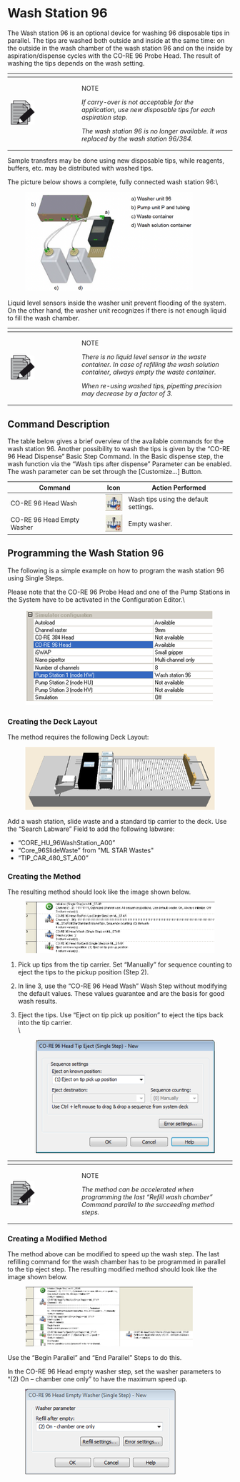 # Wash Station 96‌

The Wash station 96 is an optional device for washing 96 disposable tips in parallel. The tips are washed both outside and inside at the same time: on the outside in the wash chamber of the wash station 96 and on the inside by aspiration/dispense cycles with the CO-RE 96 Probe Head. The result of washing the tips depends on the wash setting.

<table data-header-hidden><thead><tr><th width="145"></th><th></th></tr></thead><tbody><tr><td><img src="../../.gitbook/assets/image (10) (1) (1) (1) (1) (1) (1) (1) (1) (1) (1) (1) (1) (1).png" alt="" data-size="original"></td><td><p>NOTE</p><p><em>If carry-over is not acceptable for the application, use new disposable tips for each aspiration step.</em></p><p><em>The wash station 96 is no longer available. It was replaced by the wash station 96/384.</em></p></td></tr></tbody></table>

Sample transfers may be done using new disposable tips, while reagents, buffers, etc. may be distributed with washed tips.

The picture below shows a complete, fully connected wash station 96:\


<figure><img src="../../.gitbook/assets/image (83) (1).png" alt="" width="375"><figcaption></figcaption></figure>

Liquid level sensors inside the washer unit prevent flooding of the system. On the other hand, the washer unit recognizes if there is not enough liquid to fill the wash chamber.

<table data-header-hidden><thead><tr><th width="145"></th><th></th></tr></thead><tbody><tr><td><img src="../../.gitbook/assets/image (10) (1) (1) (1) (1) (1) (1) (1) (1) (1) (1) (1) (1) (1).png" alt="" data-size="original"></td><td><p>NOTE</p><p><em>There is no liquid level sensor in the waste container. In case of refilling the wash solution container, always empty the waste container.</em></p><p><em>When re-using washed tips, pipetting precision may decrease by a factor of 3.</em></p></td></tr></tbody></table>



## Command Description

The table below gives a brief overview of the available commands for the wash station 96. Another possibility to wash the tips is given by the “CO-RE 96 Head Dispense” Basic Step Command. In the Basic dispense step, the wash function via the “Wash tips after dispense” Parameter can be enabled. The wash parameter can be set through the \[Customize…] Button.

| Command                    | Icon                                                                             | Action Performed                      |
| -------------------------- | -------------------------------------------------------------------------------- | ------------------------------------- |
| CO-RE 96 Head Wash         | <img src="../../.gitbook/assets/image (84) (1).png" alt="" data-size="original"> | Wash tips using the default settings. |
| CO-RE 96 Head Empty Washer | <img src="../../.gitbook/assets/image (85) (1).png" alt="" data-size="original"> | Empty washer.                         |



## Programming the Wash Station 96

The following is a simple example on how to program the wash station 96 using Single Steps.

Please note that the CO-RE 96 Probe Head and one of the Pump Stations in the System have to be activated in the Configuration Editor.\


<figure><img src="../../.gitbook/assets/image (86) (1).png" alt=""><figcaption></figcaption></figure>

### Creating the Deck Layout

The method requires the following Deck Layout:

<figure><img src="../../.gitbook/assets/image (87) (1).png" alt=""><figcaption></figcaption></figure>

Add a wash station, slide waste and a standard tip carrier to the deck. Use the “Search Labware” Field to add the following labware:

* “CORE\_HU\_96WashStation\_A00”
* “Core\_96SlideWaste” from "ML STAR Wastes"
* “TIP\_CAR\_480\_ST\_A00”



### Creating the Method

The resulting method should look like the image shown below.

<figure><img src="../../.gitbook/assets/image (91) (1).png" alt=""><figcaption></figcaption></figure>

1. Pick up tips from the tip carrier. Set “Manually” for sequence counting to eject the tips to the pickup position (Step 2).
2. In line 3, use the “CO-RE 96 Head Wash” Wash Step without modifying the default values. These values guarantee and are the basis for good wash results.
3.  Eject the tips. Use “Eject on tip pick up position” to eject the tips back into the tip carrier.\
    \


    <figure><img src="../../.gitbook/assets/image (92) (1).png" alt=""><figcaption></figcaption></figure>

<table data-header-hidden><thead><tr><th width="145"></th><th></th></tr></thead><tbody><tr><td><img src="../../.gitbook/assets/image (10) (1) (1) (1) (1) (1) (1) (1) (1) (1) (1) (1) (1) (1).png" alt="" data-size="original"></td><td><p>NOTE</p><p><em>The method can be accelerated when programming the last “Refill wash chamber” Command parallel to the succeeding method steps.</em></p></td></tr></tbody></table>

### Creating a Modified Method

The method above can be modified to speed up the wash step. The last refilling command for the wash chamber has to be programmed in parallel to the tip eject step. The resulting modified method should look like the image shown below.

<figure><img src="../../.gitbook/assets/image (93) (1).png" alt="" width="375"><figcaption></figcaption></figure>

Use the “Begin Parallel” and “End Parallel” Steps to do this.

In the CO-RE 96 Head empty washer step, set the washer parameters to “(2) On – chamber one only” to have the maximum speed up.

<figure><img src="../../.gitbook/assets/image (94) (1).png" alt=""><figcaption></figcaption></figure>
